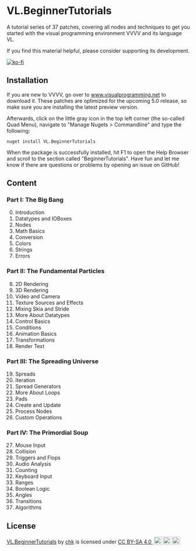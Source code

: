 # VL.BeginnerTutorials
A tutorial series of 37 patches, covering all nodes and techniques to get you started with the visual programming environment VVVV and its language VL.

If you find this material helpful, please consider supporting its development.

[![ko-fi](https://ko-fi.com/img/githubbutton_sm.svg)](https://ko-fi.com/T6T3I9XX6)

## Installation
If you are new to VVVV, go over to www.visualprogramming.net to download it. These patches are optimized for the upcoming 5.0 release, so make sure you are installing the latest preview version.

Afterwards, click on the little gray icon in the top left corner (the so-called Quad Menu), navigate to "Manage Nugets > Commandline" and type the following:

```
nuget install VL.BeginnerTutorials
```

When the package is successfully installed, hit F1 to open the Help Browser and scroll to the section called "BeginnerTutorials". Have fun and let me know if there are questions or problems by opening an issue on GitHub!

## Content

### Part I: The Big Bang
0. Introduction
1. Datatypes and IOBoxes
2. Nodes
3. Math Basics
4. Conversion
5. Colors
6. Strings
7. Errors

### Part II: The Fundamental Particles
8. 2D Rendering
9. 3D Rendering
10. Video and Camera
11. Texture Sources and Effects
12. Mixing Skia and Stride
13. More About Datatypes
14. Control Basics
15. Conditions
16. Animation Basics
17. Transformations
18. Render Text

### Part III: The Spreading Universe
19. Spreads
20. Iteration
21. Spread Generators
22. More About Loops
23. Pads
24. Create and Update
25. Process Nodes
26. Custom Operations

### Part IV: The Primordial Soup
27. Mouse Input
28. Collision
29. Triggers and Flops
30. Audio Analysis
31. Counting
32. Keyboard Input
33. Ranges
34. Boolean Logic
35. Angles
36. Transitions
37. Algorithms

## License

  <p xmlns:cc="http://creativecommons.org/ns#" xmlns:dct="http://purl.org/dc/terms/"><a property="dct:title" rel="cc:attributionURL" href="https://github.com/chkworks/VL.BeginnerTutorials">VL.BeginnerTutorials</a> by <a rel="cc:attributionURL dct:creator" property="cc:attributionName" href="https://www.3e8.studio">chk</a> is licensed under <a href="http://creativecommons.org/licenses/by-sa/4.0/?ref=chooser-v1" target="_blank" rel="license noopener noreferrer" style="display:inline-block;">CC BY-SA 4.0 <img style="height:22px!important;margin-left:3px;vertical-align:text-bottom;" src="https://mirrors.creativecommons.org/presskit/icons/cc.svg?ref=chooser-v1"><img style="height:22px!important;margin-left:3px;vertical-align:text-bottom;" src="https://mirrors.creativecommons.org/presskit/icons/by.svg?ref=chooser-v1"><img style="height:22px!important;margin-left:3px;vertical-align:text-bottom;" src="https://mirrors.creativecommons.org/presskit/icons/sa.svg?ref=chooser-v1"></a></p> 
